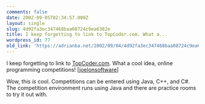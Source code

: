 ```yaml
---
comments: false
date: 2002-09-05T02:34:57.000Z
layout: single
slug: 4d92fa3ec347468baa08724c9ea6382e
title: I keep forgetting to link to TopCoder.com. What a...
wordpress_id: 77
old_link: 'https://adrianba.net/2002/09/04/4d92fa3ec347468baa08724c9ea6382e/'
---
```

I keep forgetting to link to
[TopCoder.com](http://www.topcoder.com/). What a cool
idea, online programming competitions!
[[joelonsoftware](http://www.joelonsoftware.com/)]

Wow, this _is_ cool. Competitions can be entered
using Java, C++, and C#. The competition environment runs
using Java and there are practice rooms to try it out with.
